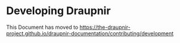 # Developing Draupnir

This Document has moved to https://the-draupnir-project.github.io/draupnir-documentation/contributing/development
